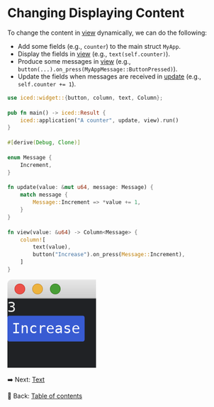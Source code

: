 # Changing Displaying Content

To change the content in [view](https://docs.rs/iced/0.12.1/iced/trait.Sandbox.html#tymethod.view) dynamically, we can do the following:

* Add some fields (e.g., `counter`) to the main struct `MyApp`.
* Display the fields in [view](https://docs.rs/iced/0.12.1/iced/trait.Sandbox.html#tymethod.view) (e.g., `text(self.counter)`).
* Produce some messages in [view](https://docs.rs/iced/0.12.1/iced/trait.Sandbox.html#tymethod.view) (e.g., `button(...).on_press(MyAppMessage::ButtonPressed)`).
* Update the fields when messages are received in [update](https://docs.rs/iced/0.12.1/iced/trait.Sandbox.html#tymethod.update) (e.g., `self.counter += 1`).

```rust
use iced::widget::{button, column, text, Column};

pub fn main() -> iced::Result {
    iced::application("A counter", update, view).run()
}

#[derive(Debug, Clone)]

enum Message {
    Increment,
}

fn update(value: &mut u64, message: Message) {
    match message {
        Message::Increment => *value += 1,
    }
}

fn view(value: &u64) -> Column<Message> {
    column![
        text(value),
        button("Increase").on_press(Message::Increment),
    ]
}
```

![Producing and receiving messages](./pic/changing_displaying_content.png)

:arrow_right:  Next: [Text](./text.md)

:blue_book: Back: [Table of contents](./../README.md)
